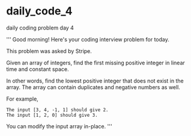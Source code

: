 # daily_code_4
daily coding problem day 4

'''
Good morning! Here's your coding interview problem for today.

This problem was asked by Stripe.

Given an array of integers, find the first missing positive integer in linear time and constant space. 

In other words, find the lowest positive integer that does not exist in the array. 
The array can contain duplicates and negative numbers as well.

For example, 
   
    The input [3, 4, -1, 1] should give 2. 
    The input [1, 2, 0] should give 3.

You can modify the input array in-place.
'''
